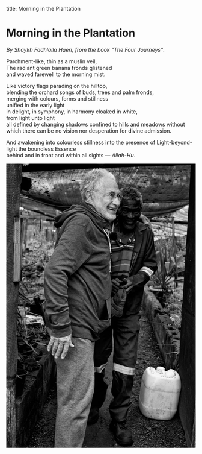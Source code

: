 title: Morning in the Plantation

# Morning in the Plantation

_By Shaykh Fadhlalla Haeri, from the book "The Four Journeys"_.

Parchment-like, thin as a muslin veil,  
The radiant green banana fronds glistened  
and waved farewell to the morning mist.  

Like victory flags parading on the hilltop,  
blending the orchard songs of buds, trees and palm fronds,  
merging with colours, forms and stillness  
unified in the early light  
in delight, in symphony, in harmony cloaked in white,  
from light unto light  
all defined by changing shadows confined to hills and meadows without   which there can be no vision nor desperation for divine admission.  
  
And awakening into colourless stillness into the presence of   Light-beyond-light the boundless Essence  
behind and in front and within all sights — _Allah-Hu_.  

![Plantation Morning](./img/sfh_plantation.jpg)